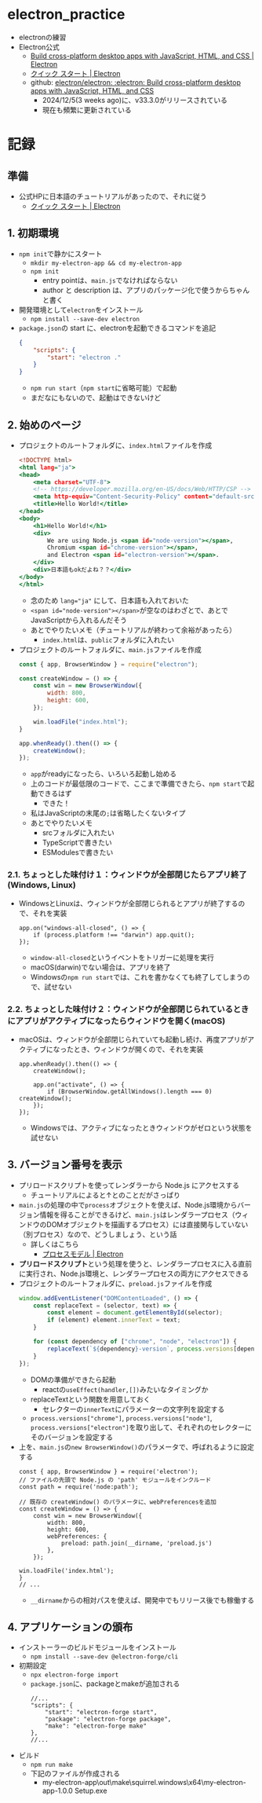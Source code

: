 # electron_practice

- electronの練習
- Electron公式
  - [Build cross-platform desktop apps with JavaScript, HTML, and CSS | Electron](https://www.electronjs.org/ja/)
  - [クイック スタート | Electron](https://www.electronjs.org/ja/docs/latest/tutorial/quick-start)
  - github: [electron/electron: :electron: Build cross-platform desktop apps with JavaScript, HTML, and CSS](https://github.com/electron/electron)
    - 2024/12/5(3 weeks ago)に、v33.3.0がリリースされている
    - 現在も頻繁に更新されている

# 記録
## 準備
- 公式HPに日本語のチュートリアルがあったので、それに従う
  - [クイック スタート | Electron](https://www.electronjs.org/ja/docs/latest/tutorial/quick-start)

## 1. 初期環境
- `npm init`で静かにスタート
  - `mkdir my-electron-app && cd my-electron-app`
  - `npm init`
    - entry pointは、`main.js`でなければならない
    - author と description は、アプリのパッケージ化で使うからちゃんと書く
- 開発環境として`electron`をインストール
  - `npm install --save-dev electron`
- `package.json`の start に、electronを起動できるコマンドを追記
    ```package.json
    {
        "scripts": {
            "start": "electron ."
        }
    }
    ```
    - `npm run start`（`npm start`に省略可能）で起動
    - まだなにもないので、起動はできないけど

## 2. 始めのページ
- プロジェクトのルートフォルダに、`index.html`ファイルを作成
    ```html:my-electron-app/index.html
    <!DOCTYPE html>
    <html lang="ja">
    <head>
        <meta charset="UTF-8">
        <!-- https://developer.mozilla.org/en-US/docs/Web/HTTP/CSP -->
        <meta http-equiv="Content-Security-Policy" content="default-src 'self'; script-src 'self'">
        <title>Hello World!</title>
    </head>
    <body>
        <h1>Hello World!</h1>
        <div>
            We are using Node.js <span id="node-version"></span>,
            Chromium <span id="chrome-version"></span>,
            and Electron <span id="electron-version"></span>.
        </div>
        <div>日本語もokだよね？？</div>
    </body>
    </html>
    ```
    - 念のため `lang="ja"` にして、日本語も入れておいた
    - `<span id="node-version"></span>`が空なのはわざとで、あとでJavaScriptから入れるんだそう
    - あとでやりたいメモ（チュートリアルが終わって余裕があったら）
      - `index.html`は、`public`フォルダに入れたい
- プロジェクトのルートフォルダに、`main.js`ファイルを作成
    ```javascript:my-electron-app/main.js
    const { app, BrowserWindow } = require("electron");

    const createWindow = () => {
        const win = new BrowserWindow({
            width: 800,
            height: 600,
        });

        win.loadFile("index.html");
    }
    
    app.whenReady().then(() => {
        createWindow();
    });
    ```
    - `app`がreadyになったら、いろいろ起動し始める
    - 上のコードが最低限のコードで、ここまで準備できたら、`npm start`で起動できるはず
      - できた！
    - 私はJavaScriptの末尾の`;`は省略したくないタイプ
    - あとでやりたいメモ
      - srcフォルダに入れたい
      - TypeScriptで書きたい
      - ESModulesで書きたい

### 2.1. ちょっとした味付け１：ウィンドウが全部閉じたらアプリ終了(Windows, Linux)
- WindowsとLinuxは、ウィンドウが全部閉じられるとアプリが終了するので、それを実装
    ```javascript:my-electron-app/main.js（追記）
    app.on("windows-all-closed", () => {
        if (process.platform !== "darwin") app.quit();
    });
    ```
    - `window-all-closed`というイベントをトリガーに処理を実行
    - macOS(darwin)でない場合は、アプリを終了
    - Windowsの`npm run start`では、これを書かなくても終了してしまうので、試せない

### 2.2. ちょっとした味付け２：ウィンドウが全部閉じられているときにアプリがアクティブになったらウィンドウを開く(macOS)
- macOSは、ウィンドウが全部閉じられていても起動し続け、再度アプリがアクティブになったとき、ウィンドウが開くので、それを実装
    ```javascript:my-electron-app/main.js（追記）
    app.whenReady().then(() => {
        createWindow();

        app.on("activate", () => {
            if (BrowserWindow.getAllWindows().length === 0) createWindow();
        });
    });
    ```
    - Windowsでは、アクティブになったときウィンドウがゼロという状態を試せない

## 3. バージョン番号を表示
- プリロードスクリプトを使ってレンダラーから Node.js にアクセスする
  - チュートリアルによると↑とのことだがさっぱり
- `main.js`の処理の中で`process`オブジェクトを使えば、Node.js環境からバージョン情報を得ることができるけど、`main.js`はレンダラープロセス（ウィンドウのDOMオブジェクトを描画するプロセス）には直接関与していない（別プロセス）なので、どうしましょう、という話
  - 詳しくはこちら
    - [プロセスモデル | Electron](https://www.electronjs.org/ja/docs/latest/tutorial/process-model)
- **プリロードスクリプト**という処理を使うと、レンダラープロセスに入る直前に実行され、Node.js環境と、レンダラープロセスの両方にアクセスできる
- プロジェクトのルートフォルダに、`preload.js`ファイルを作成
    ```javascript:my-electron-app/preload.js
    window.addEventListener("DOMContentLoaded", () => {
        const replaceText = (selector, text) => {
            const element = document.getElementById(selector);
            if (element) element.innerText = text;
        }
    
        for (const dependency of ["chrome", "node", "electron"]) {
            replaceText(`${dependency}-version`, process.versions[dependency]);
        }
    });
    ```
    - DOMの準備ができたら起動
      - reactの`useEffect(handler,[])`みたいなタイミングか
    - replaceTextという関数を用意しておく
      - セレクターの`innerText`にパラメーターの文字列を設定する
    - `process.versions["chrome"]`, `process.versions["node"]`, `process.versions["electron"]`を取り出して、それぞれのセレクターにそのバージョンを設定する
- 上を、`main.js`の`new BrowserWindow()`のパラメータで、呼ばれるように設定する
    ```javascript:my-electron-app/main.js（追記）
    const { app, BrowserWindow } = require('electron');
    // ファイルの先頭で Node.js の 'path' モジュールをインクルード
    const path = require('node:path');

    // 既存の createWindow() のパラメータに、webPreferencesを追加
    const createWindow = () => {
        const win = new BrowserWindow({
            width: 800,
            height: 600,
            webPreferences: {
                preload: path.join(__dirname, 'preload.js')
            },
        });

    win.loadFile('index.html');
    }
    // ...
    ```
    - `__dirname`からの相対パスを使えば、開発中でもリリース後でも稼働する

## 4. アプリケーションの頒布
- インストーラーのビルドモジュールをインストール
  - `npm install --save-dev @electron-forge/cli`
- 初期設定
  - `npx electron-forge import`
  - `package.json`に、packageとmakeが追加される
    ```json:package.json（追加）
    //...
    "scripts": {
        "start": "electron-forge start",
        "package": "electron-forge package",
        "make": "electron-forge make"
    },
    //...
    ```
- ビルド
  - `npm run make`
  - 下記のファイルが作成される
    - my-electron-app\out\make\squirrel.windows\x64\my-electron-app-1.0.0 Setup.exe
